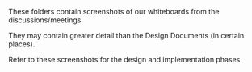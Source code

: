 These folders contain screenshots of our whiteboards from the discussions/meetings.

They may contain greater detail than the Design Documents (in certain places).

Refer to these screenshots for the design and implementation phases.